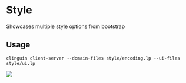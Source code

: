 # Style

Showcases multiple style options from bootstrap

## Usage

```
clinguin client-server --domain-files style/encoding.lp --ui-files style/ui.lp
```

![](out.png)
